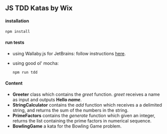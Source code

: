## JS TDD Katas by Wix


#### installation
```
npm install
```

#### run tests

- using Wallaby.js for JetBrains:
  follow instructions [here](https://wallabyjs.com/docs/intro/install.html#jetbrains-ides).
  
- using good ol' mocha:
  ```
  npm run tdd
  ```
  
#### Content
- **Greeter** class which contains the *greet* function. *greet* receives a name as input and outputs **Hello *name***.
- **StringCalculator** contains the *add* function which receives a a delimited string, and returns the sum of the numbers in the string.
- **PrimeFactors** contains the *generate* function which given an integer, returns the list containing the prime factors in numerical sequence.
- **BowlingGame** a kata for the Bowling Game problem.